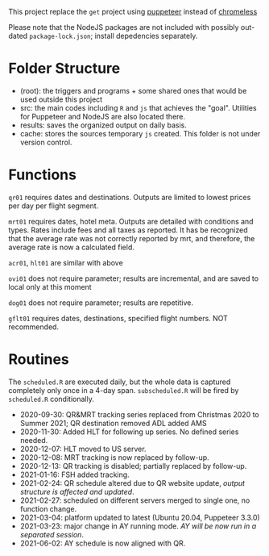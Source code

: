 This project replace the `get` project using [puppeteer](!https://github.com/puppeteer/puppeteer/tree/v3.1.0) instead of [chromeless](!https://github.com/prisma-archive/chromeless)

Please note that the NodeJS packages are not included with possibly out-dated `package-lock.json`; install depedencies separately.

# Folder Structure

- (root): the triggers and programs + some shared ones that would be used outside this project
- src: the main codes including `R` and `js` that achieves the "goal". Utilities for Puppeteer and NodeJS are also located there.
- results: saves the organized output on daily basis.
- cache: stores the sources temporary `js` created. This folder is not under version control.

# Functions

`qr01` requires dates and destinations. Outputs are limited to lowest prices per day per flight segment.

`mrt01` requires dates, hotel meta. Outputs are detailed with conditions and types. Rates include fees and all taxes as reported. It has be recognized that the average rate was not correctly reported by mrt, and therefore, the average rate is now a calculated field.

`acr01`, `hlt01` are similar with above

`ovi01` does not require parameter; results are incremental, and are saved to local only at this moment

`dog01` does not require parameter; results are repetitive.

`gflt01` requires dates, destinations, specified flight numbers. NOT recommended.

# Routines

The `scheduled.R` are executed daily, but the whole data is captured completely only once in a 4-day span. `subscheduled.R` will be fired by `scheduled.R` conditionally.

- 2020-09-30: QR&MRT tracking series replaced from Christmas 2020 to Summer 2021; QR destination removed ADL added AMS
- 2020-11-30: Added HLT for following up series. No defined series needed.
- 2020-12-07: HLT moved to US server.
- 2020-12-08: MRT tracking is now replaced by follow-up.
- 2020-12-13: QR tracking is disabled; partially replaced by follow-up.
- 2021-01-16: FSH added tracking.
- 2021-02-24: QR schedule altered due to QR website update, *output structure is affected and updated*.
- 2021-02-27: scheduled on different servers merged to single one, no function change.
- 2021-03-04: platform updated to latest (Ubuntu 20.04, Puppeteer 3.3.0)
- 2021-03-23: major change in AY running mode. *AY will be now run in a separated session*.
- 2021-06-02: AY schedule is now aligned with QR.